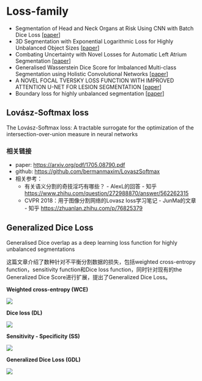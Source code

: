 # Loss-family

* Segmentation of Head and Neck Organs at Risk Using CNN with Batch Dice Loss [[paper](https://arxiv.org/pdf/1812.02427.pdf)]
* 3D Segmentation with Exponential Logarithmic Loss for Highly Unbalanced Object Sizes [[paper](https://arxiv.org/pdf/1809.00076.pdf)]
* Combating Uncertainty with Novel Losses for Automatic Left Atrium Segmentation [[paper](https://arxiv.org/pdf/1812.05807.pdf)]
* Generalised Wasserstein Dice Score for Imbalanced Multi-class Segmentation using Holistic Convolutional Networks [[paper](https://arxiv.org/pdf/1707.00478.pdf)]
* A NOVEL FOCAL TVERSKY LOSS FUNCTION WITH IMPROVED ATTENTION U-NET FOR LESION SEGMENTATION [[paper](https://arxiv.org/pdf/1810.07842.pdf)]
* Boundary loss for highly unbalanced segmentation [[paper](https://arxiv.org/pdf/1812.07032.pdf)]

## Lovász-Softmax loss

The Lovász-Softmax loss: A tractable surrogate for the optimization of the intersection-over-union measure in neural networks

### 相关链接

* paper: https://arxiv.org/pdf/1705.08790.pdf
* github: https://github.com/bermanmaxim/LovaszSoftmax
* 相关参考：
  * 有关语义分割的奇技淫巧有哪些？ - AlexL的回答 - 知乎 https://www.zhihu.com/question/272988870/answer/562262315
  * CVPR 2018：用于图像分割网络的Lovasz loss学习笔记 - JunMa的文章 - 知乎 https://zhuanlan.zhihu.com/p/76825379

## Generalized Dice Loss

Generalised Dice overlap as a deep learning loss function for highly unbalanced segmentations

这篇文章介绍了数种针对不平衡分割数据的损失，包括weighted cross-entropy function，sensitivity function和Dice loss function，同时针对现有的the Generalized Dice Score进行扩展，提出了Generalized Dice Loss。

**Weighted cross-entropy (WCE)**

![](https://user-images.githubusercontent.com/26847524/63738226-b30e2900-c8bb-11e9-92f5-97fab4cf7fd0.png)

**Dice loss (DL)**

![](https://user-images.githubusercontent.com/26847524/63738238-bb666400-c8bb-11e9-9330-c73a239c05e2.png)

**Sensitivity - Specificity (SS)**

![](https://user-images.githubusercontent.com/26847524/63738255-c7522600-c8bb-11e9-8a88-52015bc93595.png)

**Generalized Dice Loss (GDL)**

![](https://user-images.githubusercontent.com/26847524/63738443-5e1ee280-c8bc-11e9-9d1e-3c8d2702032c.png)
